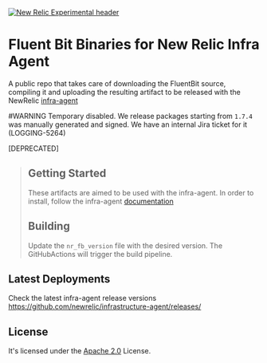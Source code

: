 [![New Relic Experimental header](https://github.com/newrelic/open-source-office/raw/master/examples/categories/images/Experimental.png)](https://github.com/newrelic/open-source-office/blob/master/examples/categories/index.md#category-new-relic-experimental)

# Fluent Bit Binaries for New Relic Infra Agent

A public repo that takes care of downloading the FluentBit source, compiling it and uploading the resulting artifact to be released with the NewRelic [infra-agent](https://github.com/newrelic/infrastructure-agent)


#WARNING
Temporary disabled. We release packages starting from `1.7.4` was manually generated and signed. We have an internal Jira ticket for it (LOGGING-5264)

[DEPRECATED]
> ## Getting Started
>
> These artifacts are aimed to be used with the infra-agent. In order to install, follow the infra-agent [documentation](https://docs.newrelic.com/docs/logs/enable-log-management-new-relic/enable-log-monitoring-new-relic/forward-your-logs-using-infrastructure-agent/)
>
> ## Building
>
> Update the `nr_fb_version` file with the desired version. The GitHubActions will trigger the build pipeline.
>
## Latest Deployments

Check the latest infra-agent release versions https://github.com/newrelic/infrastructure-agent/releases/

## License
It's licensed under the [Apache 2.0](http://apache.org/licenses/LICENSE-2.0.txt) License.
